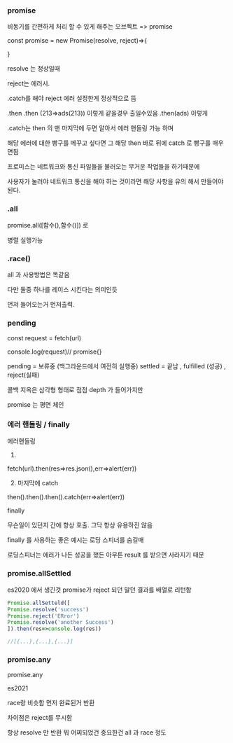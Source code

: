 ### promise

비동기를 간편하게 처리 할 수 있게 해주는 오브젝트 => promise

const promise = new Promise(resolve, reject)=>{

}

resolve 는 정상일때

reject는 에러시.

.catch를 해야 reject 에러 설정한게 정상적으로 뜸

.then .then (213=>ads(213)) 이렇게 같을경우 출일수있음
.then(ads) 이렇게

.catch는 then 의 맨 마지막에 두면 알아서 에러 핸들링 가능 하며

해당 에러에 대한 빵구를 메꾸고 싶다면 그 해당 then 바로 뒤에 catch 로 빵구를 매우면됨

프로미스는 네트워크와 통신 파일들을 불러오는 무거운 작업들을 하기때문에

사용자가 눌러야 네트워크 통신을 해야 하는 것이라면 해당 사항을 유의 해서 만들어야된다.

### .all

promise.all([함수(),함수()])
로

병렬 실행가능

### .race()

all 과 사용방법은 똑같음

다만 둘중 하나를 레이스 시킨다는 의미인듯

먼저 들어오는거 먼저출력.

### pending

const request = fetch(url)

console.log(request)// promise{<pending>}

pending = 보류중 (백그라운드에서 여전히 실행중)
settled = 끝남 , fulfilled (성공) , reject(실패)

콜백 지옥은 삼각형 형태로 점점 depth 가 들어가지만

promise 는 평면 체인

### 에러 핸들링 / finally

에러핸들링

1.

fetch(url).then(res=>res.json(),err=>alert(err))

2. 마지막에 catch

then().then().then().catch(err=>alert(err))

finally

무슨일이 있던지 간에 항상 호출. 그닥 항상 유용하진 않음

finally 를 사용하는 좋은 예시는 로딩 스피너를 숨길때

로딩스피너는 에러가 나든 성공을 했든 아무튼 result 를 받으면 사라지기 때문

### promise.allSettled

es2020 에서 생긴것
promise가 reject 되던 말던 결과를 배열로 리턴함

```js
Promise.allSetteld([
Promise.resolve('success')
Promise.reject('ERror')
Promise.resolve('another Success')
]).then(res=>console.log(res))

//[{...},{...},{...}]


```

### promise.any

promise.any

es2021

race랑 비슷함 먼저 완료된거 반환

차이점은 reject를 무시함

항상 resolve 만 반환 뭐 어찌되었건 중요한건 all 과 race 정도
